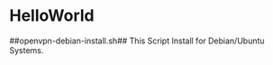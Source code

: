 HelloWorld
==========

##openvpn-debian-install.sh##
This Script Install for Debian/Ubuntu Systems.
